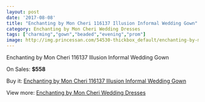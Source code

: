 ```yaml
---
layout: post
date: '2017-08-08'
title: "Enchanting by Mon Cheri 116137 Illusion Informal Wedding Gown"
category: Enchanting by Mon Cheri Wedding Dresses
tags: ["charming","gown","beaded","evening","prom"]
image: http://img.princessan.com/54530-thickbox_default/enchanting-by-mon-cheri-116137-illusion-informal-wedding-gown.jpg
---
```

Enchanting by Mon Cheri 116137 Illusion Informal Wedding Gown

On Sales: **$558**
<a href="https://www.princessan.com/en/24537-enchanting-by-mon-cheri-116137-illusion-informal-wedding-gown.html"><amp-img layout="responsive" width="600" height="600" src="//img.princessan.com/54530-thickbox_default/enchanting-by-mon-cheri-116137-illusion-informal-wedding-gown.jpg" alt="Enchanting by Mon Cheri 116137 Illusion Informal Wedding Gown 0" /></a>
<a href="https://www.princessan.com/en/24537-enchanting-by-mon-cheri-116137-illusion-informal-wedding-gown.html"><amp-img layout="responsive" width="600" height="600" src="//img.princessan.com/54531-thickbox_default/enchanting-by-mon-cheri-116137-illusion-informal-wedding-gown.jpg" alt="Enchanting by Mon Cheri 116137 Illusion Informal Wedding Gown 1" /></a>

Buy it: [Enchanting by Mon Cheri 116137 Illusion Informal Wedding Gown](https://www.princessan.com/en/24537-enchanting-by-mon-cheri-116137-illusion-informal-wedding-gown.html "Enchanting by Mon Cheri 116137 Illusion Informal Wedding Gown")

View more: [Enchanting by Mon Cheri Wedding Dresses](https://www.princessan.com/en/130- "Enchanting by Mon Cheri Wedding Dresses")